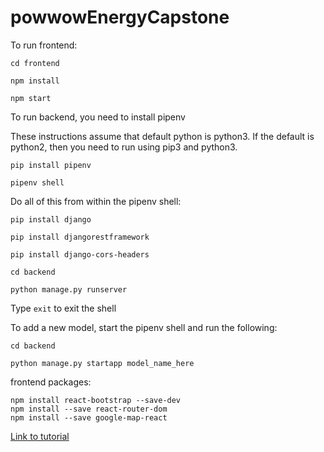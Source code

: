 # powwowEnergyCapstone

To run frontend:

```
cd frontend

npm install

npm start
```

To run backend, you need to install pipenv

These instructions assume that default python is python3. If the default is python2, then you need to run using pip3 and python3.

```
pip install pipenv

pipenv shell
```

Do all of this from within the pipenv shell:
```
pip install django

pip install djangorestframework 

pip install django-cors-headers

cd backend

python manage.py runserver
```

Type ```exit``` to exit the shell

To add a new model, start the pipenv shell and run the following:
```
cd backend

python manage.py startapp model_name_here
```
frontend packages: 
```
npm install react-bootstrap --save-dev
npm install --save react-router-dom
npm install --save google-map-react
```

[Link to tutorial](https://scotch.io/tutorials/build-a-to-do-application-using-django-and-react)
